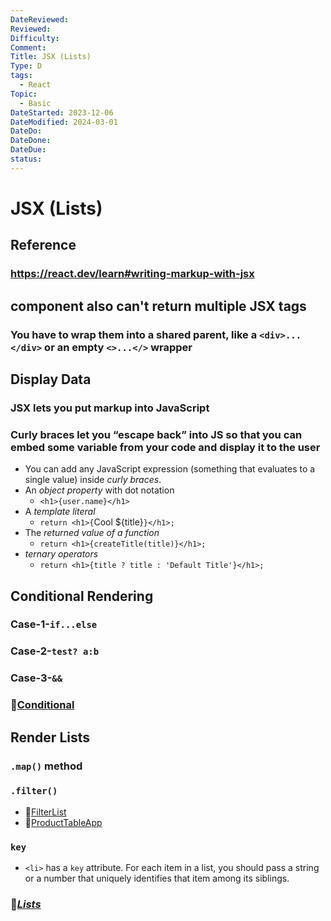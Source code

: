 ```yaml
---
DateReviewed: 
Reviewed: 
Difficulty: 
Comment: 
Title: JSX (Lists)
Type: D
tags:
  - React
Topic:
  - Basic
DateStarted: 2023-12-06
DateModified: 2024-03-01
DateDo: 
DateDone: 
DateDue: 
status:
---
```


# JSX (Lists)

## Reference

### https://react.dev/learn#writing-markup-with-jsx

## component also can't return multiple JSX tags

### You have to wrap them into a shared parent, like a `<div>...</div>` or an empty `<>...</>` wrapper

## Display Data

### JSX lets you put markup into JavaScript

### Curly braces let you “escape back” into JS so that you can embed some variable from your code and display it to the user
- You can add any JavaScript expression (something that evaluates to a single value) inside *curly braces*.
- An *object property* with dot notation
    - `<h1>{user.name}</h1>`
- A *template literal*
    - `return <h1>{`Cool ${title}`}</h1>;`
- The *returned value of a function*
    - `return <h1>{createTitle(title)}</h1>;`
- *ternary operators*
    - `return <h1>{title ? title : 'Default Title'}</h1>;`

## Conditional Rendering

### Case-1-`if...else`

### Case-2-`test? a:b`

### Case-3-`&&`

### 📌[Conditional](Conditional.md)

## Render Lists

### `.map()` method

### `.filter()`
- 📌[FilterList](FilterList.md)
- 📌[ProductTableApp](ProductTableApp.md)

### `key`
- `<li>` has a `key` attribute. For each item in a list, you should pass a string or a number that uniquely identifies that item among its siblings.

### 📌*[Lists](Lists.md)*